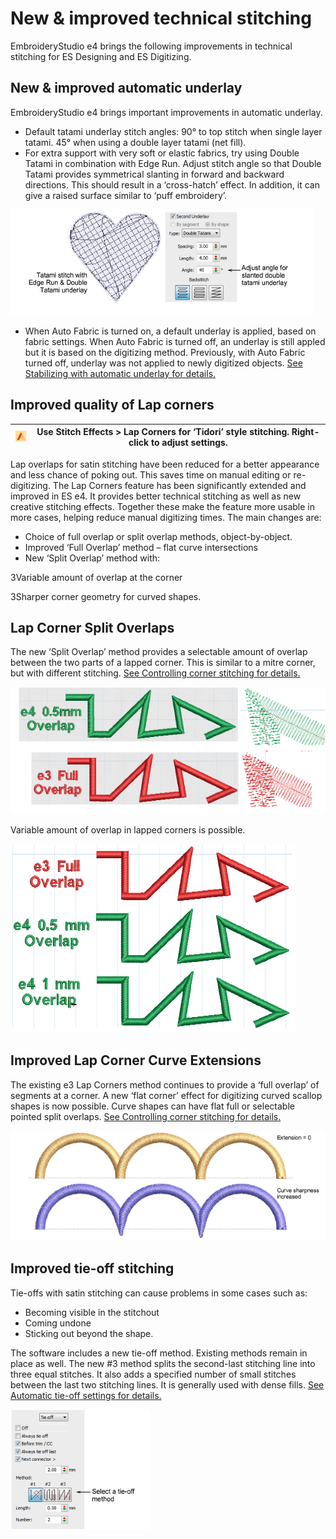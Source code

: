 # New & improved technical stitching

EmbroideryStudio e4 brings the following improvements in technical stitching for ES Designing and ES Digitizing.

## New & improved automatic underlay

EmbroideryStudio e4 brings important improvements in automatic underlay.

- Default tatami underlay stitch angles: 90° to top stitch when single layer tatami. 45° when using a double layer tatami (net fill).
- For extra support with very soft or elastic fabrics, try using Double Tatami in combination with Edge Run. Adjust stitch angle so that Double Tatami provides symmetrical slanting in forward and backward directions. This should result in a ‘cross-hatch’ effect. In addition, it can give a raised surface similar to ‘puff embroidery’.

![UnderlayEdgeRunDoubleTatami.png](assets/UnderlayEdgeRunDoubleTatami.png)

- When Auto Fabric is turned on, a default underlay is applied, based on fabric settings. When Auto Fabric is turned off, an underlay is still appled but it is based on the digitizing method. Previously, with Auto Fabric turned off, underlay was not applied to newly digitized objects. [See Stabilizing with automatic underlay for details.](../../Quality/underlays/Stabilizing_with_automatic_underlay)

## Improved quality of Lap corners

| ![LapCorners.png](assets/LapCorners.png) | Use Stitch Effects > Lap Corners for ‘Tidori’ style stitching. Right-click to adjust settings. |
| ---------------------------------------- | ---------------------------------------------------------------------------------------------- |

Lap overlaps for satin stitching have been reduced for a better appearance and less chance of poking out. This saves time on manual editing or re-digitizing. The Lap Corners feature has been significantly extended and improved in ES e4\. It provides better technical stitching as well as new creative stitching effects. Together these make the feature more usable in more cases, helping reduce manual digitizing times. The main changes are:

- Choice of full overlap or split overlap methods, object-by-object.
- Improved ‘Full Overlap’ method – flat curve intersections
- New ‘Split Overlap’ method with:

3Variable amount of overlap at the corner

3Sharper corner geometry for curved shapes.

## Lap Corner Split Overlaps

The new ‘Split Overlap’ method provides a selectable amount of overlap between the two parts of a lapped corner. This is similar to a mitre corner, but with different stitching. [See Controlling corner stitching for details.](../../Quality/quality/Controlling_corner_stitching)

![rn_-_update-000076.png](assets/rn_-_update-000076.png)

Variable amount of overlap in lapped corners is possible.

![LappedCornersVariable.png](assets/LappedCornersVariable.png)

## Improved Lap Corner Curve Extensions

The existing e3 Lap Corners method continues to provide a ‘full overlap’ of segments at a corner. A new ‘flat corner’ effect for digitizing curved scallop shapes is now possible. Curve shapes can have flat full or selectable pointed split overlaps. [See Controlling corner stitching for details.](../../Quality/quality/Controlling_corner_stitching)

![rn_-_update-000077.png](assets/rn_-_update-000077.png)

## Improved tie-off stitching

Tie-offs with satin stitching can cause problems in some cases such as:

- Becoming visible in the stitchout
- Coming undone
- Sticking out beyond the shape.

The software includes a new tie-off method. Existing methods remain in place as well. The new #3 method splits the second-last stitching line into three equal stitches. It also adds a specified number of small stitches between the last two stitching lines. It is generally used with dense fills. [See Automatic tie-off settings for details.](../../Quality/connectors/Automatic_tie-off_settings)

![rn_-_update-000080.png](assets/rn_-_update-000080.png)
